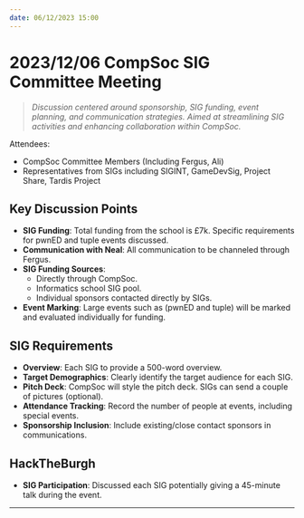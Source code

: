 ```yaml
---
date: 06/12/2023 15:00
---
```


# 2023/12/06 CompSoc SIG Committee Meeting

> *Discussion centered around sponsorship, SIG funding, event planning, and communication strategies. Aimed at streamlining SIG activities and enhancing collaboration within CompSoc.*

Attendees:
- CompSoc Committee Members (Including Fergus, Ali)
- Representatives from SIGs including SIGINT, GameDevSig, Project Share, Tardis Project

## Key Discussion Points

- **SIG Funding**: Total funding from the school is £7k. Specific requirements for pwnED and tuple events discussed.
- **Communication with Neal**: All communication to be channeled through Fergus.
- **SIG Funding Sources**:
  - Directly through CompSoc.
  - Informatics school SIG pool.
  - Individual sponsors contacted directly by SIGs.
- **Event Marking**: Large events such as (pwnED and tuple) will be marked and evaluated individually for funding.

## SIG Requirements

- **Overview**: Each SIG to provide a 500-word overview.
- **Target Demographics**: Clearly identify the target audience for each SIG.
- **Pitch Deck**: CompSoc will style the pitch deck. SIGs can send a couple of pictures (optional).
- **Attendance Tracking**: Record the number of people at events, including special events.
- **Sponsorship Inclusion**: Include existing/close contact sponsors in communications.

## HackTheBurgh

- **SIG Participation**: Discussed each SIG potentially giving a 45-minute talk during the event.

---
